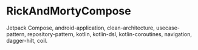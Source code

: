 # RickAndMortyCompose
Jetpack Compose, android-application, clean-architecture, usecase-pattern, repository-pattern, kotlin, kotlin-dsl, kotlin-coroutines, navigation, dagger-hilt, coil.
